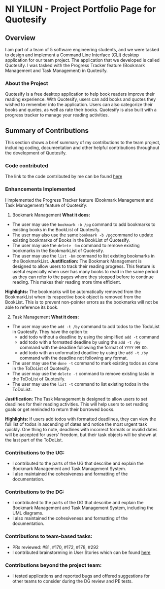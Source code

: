 # NI YILUN - Project Portfolio Page for Quotesify

## Overview
I am part of a team of 5 software engineering students, and we were tasked to design and implement a
Command Line Interface (CLI) desktop application for our team project. The application that we developed
is called Quotesify. I was tasked with the Progress Tracker feature (Bookmark Management and Task Management) 
in Quotesify.

### About the Project
Quotesify is a free desktop application to help book readers improve their reading experience. With Quotesify,
users can add books and quotes they wished to remember into the application. Users can also categorize their books and
quotes, as well as rate their books. Quotesify is also built with a progress tracker to manage your reading activities.

## Summary of Contributions
This section shows a brief summary of my contributions to the team project, including coding, documentation
and other helpful contributions throughout the development of Quotesify.

### Code contributed
The link to the code contributed by me can be found
[here](https://nus-cs2113-ay2021s1.github.io/tp-dashboard/#breakdown=true&search=lunzard&sort=groupTitle&sortWithin=title&since=2020-09-27&timeframe=commit&mergegroup=&groupSelect=groupByRepos&checkedFileTypes=docs~functional-code~test-code~other)

### Enhancements Implemented
I implemented the Progress Tracker feature (Bookmark Management and Task Management) feature of Quotesify:
1. Bookmark Management
**What it does:**
* The user may use the `bookmark -b /pg` command to add bookmarks to existing books in the BookList of Quotesify.
* The user may also use the same `bookmark -b /pg`command to update existing bookmarks of Books 
in the BookList of Quotesify.
* The user may use the `delete -bm` command to remove existing bookmarks in the BookmarkList of Quotesify. 
* The user may use the `list -bm` command to list existing bookmarks in the BookmarkList.
**Justification:**
The Bookmark Management is designed to allow users to track their reading progress.
This feature is useful especially when user has many books to read in the same period as they can refer to the pages 
where they stopped before to continue reading. This makes their reading more time efficient.

**Highlights:**
The bookmarks will be automatically removed from the BookmarkList when its respective book object is removed 
from the BookList. This is to prevent non-pointer errors as the bookmarks will not be able to reference its book.

2. Task Management
**What it does:**
* The user may use the `add -t /by` command to add todos to the TodoList in Quotesify. They have the option to:
    * add todo without a deadline by using the simplified `add -t` command
    * add todo with a formatted deadline by using the `add -t /by` command with the deadline 
      following the format of `YYYY-MM-DD`.
    * add todo with an unformatted deadline by using the `add -t /by` command with the deadline not following
      any format.
* The user may use the `done -t` command to mark existing todos as done in the ToDoList of Quotesify. 
* The user may use the `delete -t` command to remove existing tasks in the ToDoList of Quotesify. 
* The user may use the `list -t` command to list existing todos in the ToDoList.

**Justification:**
The Task Management is designed to allow users to set deadlines for their reading activities.
This will help users to set reading goals or get reminded to return their borrowed books.

**Highlights:**
If users add todos with formatted deadlines, they can view the full list of todos in ascending of dates 
and notice the most urgent task quickly.
One thing to note, deadlines with incorrect formats or invalid dates will be accepted for users' freedom, but 
their task objects will be shown at the last part of the ToDoList.

### Contributions to the UG:
* I contributed to the parts of the UG that describe and explain the Bookmark Management and Task Management System. 
* I also maintained the cohesiveness and formatting of the documentation. 

### Contributions to the DG:
* I contributed to the parts of the DG that describe and explain the Bookmark Management and Task Management System, 
including the UML diagrams.
* I also maintained the cohesiveness and formatting of the documentation.

### Contributions to team-based tasks:
* PRs reviewed: #81, #170, #172, #178, #292
* I contributed brainstorming in User Stories which can be found [here](https://github.com/dozenmatter/tp-stories/projects/1)

### Contributions beyond the project team: 
* I tested applications and reported bugs and offered suggestions for other teams to consider 
  during the DG review and PE tests.